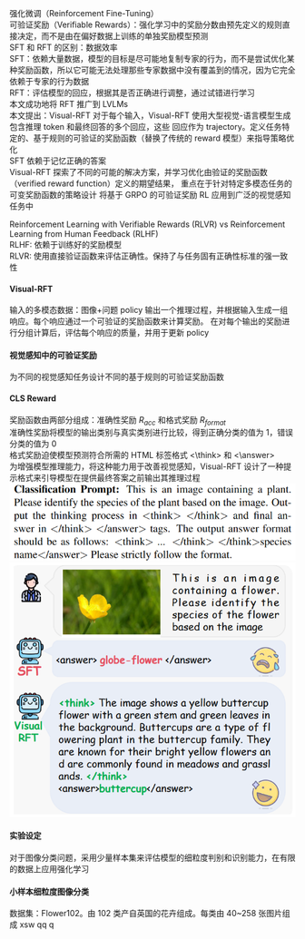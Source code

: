强化微调（Reinforcement Fine-Tuning）  
可验证奖励（Verifiable Rewards）：强化学习中的奖励分数由预先定义的规则直接决定，而不是由在偏好数据上训练的单独奖励模型预测  
SFT 和 RFT 的区别：数据效率  
SFT：依赖大量数据，模型的目标是尽可能地复制专家的行为，而不是尝试优化某种奖励函数，所以它可能无法处理那些专家数据中没有覆盖到的情况，因为它完全依赖于专家的行为数据    
RFT：评估模型的回应，根据其是否正确进行调整，通过试错进行学习  
本文成功地将 RFT 推广到 LVLMs  
本文提出：Visual-RFT
对于每个输入，Visual-RFT 使用大型视觉-语言模型生成包含推理 token 和最终回答的多个回应，这些
回应作为 trajectory。定义任务特定的、基于规则的可验证的奖励函数（替换了传统的 reward 模型）来指导策略优化  
SFT 依赖于记忆正确的答案  
Visual-RFT 探索了不同的可能的解决方案，并学习优化由验证的奖励函数（verified reward function）定义的期望结果，
重点在于针对特定多模态任务的可变奖励函数的策略设计
将基于 GRPO 的可验证奖励 RL 应用到广泛的视觉感知任务中

Reinforcement Learning with Verifiable Rewards (RLVR) vs Reinforcement Learning from Human Feedback (RLHF)  
RLHF: 依赖于训练好的奖励模型  
RLVR: 使用直接验证函数来评估正确性。保持了与任务固有正确性标准的强一致性  

#### Visual-RFT
输入的多模态数据：图像+问题
policy 输出一个推理过程，并根据输入生成一组响应。每个响应通过一个可验证的奖励函数来计算奖励。
在对每个输出的奖励进行分组计算后，评估每个响应的质量，并用于更新 policy

#### 视觉感知中的可验证奖励
为不同的视觉感知任务设计不同的基于规则的可验证奖励函数

#### CLS Reward
奖励函数由两部分组成：准确性奖励 $R_{acc}$ 和格式奖励 $R_{format}$  
准确性奖励将模型的输出类别与真实类别进行比较，得到正确分类的值为 1，错误分类的值为 0  
格式奖励迫使模型预测符合所需的 HTML 标签格式 <\think\> 和 <\answer\>  
为增强模型推理能力，将这种能力用于改善视觉感知，Visual-RFT 设计了一种提示格式来引导模型在提供最终答案之前输出其推理过程
![img.png](Prompt.png)
![img.png](Fine_Gain_CLS.png)


#### 实验设定
对于图像分类问题，采用少量样本集来评估模型的细粒度判别和识别能力，在有限的数据上应用强化学习

#### 小样本细粒度图像分类
数据集：Flower102。由 102 类产自英国的花卉组成。每类由 40~258 张图片组成
xsw                                                                                                                                                                                                                                                                                                                                                                                                                                                                                                                                                                                                                                                                                                                                                                                                                                                                                                                                                                                                                                                                                                                                                                                                                                                                                                                                                                                                                                                                                                                                                                                                                                                                                                                                                                                                                                                                                                                                                                                                                                                                                                                                     qq                                                                                                                                                                                                                                                                                                                                                                                                                                                                                                                                                                                                                                                                                                                                                                                                                                                                                                                                                                                                                                                                                                                                                                                                                                                                                                                                                                                                                                                                                                                                                                                                                                                                                                                                                                                                                                                                                                                                                                                                                                                                                                                                                                                                                                                                                                                                                                                                                                                                                                                                                                                                                                                                                                                                                                                                                                                                                                                                                                                                                                                                                                                                                                                                                                                                                                                                                                                                                                                                                                                                                                                                                                                                                                                                                                                                                                                                                                                                                                  q                                                                                                                                                                                                                                                                                                                                                                                                                                                                                                                                                                                                                                                                                                                                                                                                                                                                                                                                                                                                                                                                                                                                                                                                                                                                                                                                                                                                                                                                                                                               